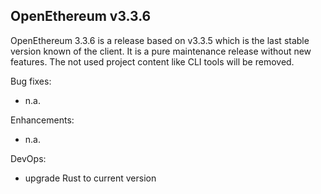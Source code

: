 ## OpenEthereum v3.3.6

OpenEthereum 3.3.6 is a release based on v3.3.5 which is the last stable version known of the client.
It is a pure maintenance release without new features. The not used project content like CLI tools 
will be removed.

Bug fixes:
* n.a.

Enhancements:
* n.a.

DevOps:
* upgrade Rust to current version
